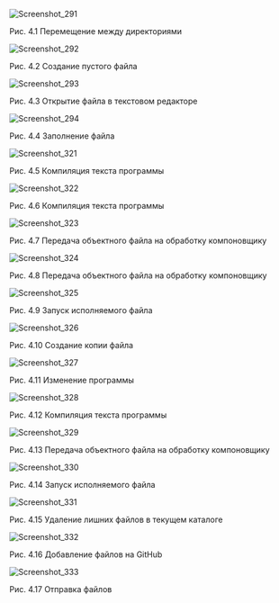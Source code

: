 

![Screenshot_291](https://github.com/evatsoppa/study_2023-2024_arh-pc/assets/145338773/23c2c0d3-80fb-4d51-82a9-e1c3959bc05e)


Рис. 4.1 Перемещение между директориями 

![Screenshot_292](https://github.com/evatsoppa/study_2023-2024_arh-pc/assets/145338773/da4e6a63-5a7b-4fb0-bffb-c742865a7857)

Рис. 4.2 Создание пустого файла 



![Screenshot_293](https://github.com/evatsoppa/study_2023-2024_arh-pc/assets/145338773/b2995b54-3be9-4a75-a081-bd5142475f9b)


Рис. 4.3 Открытие файла в текстовом редакторе 
 

![Screenshot_294](https://github.com/evatsoppa/study_2023-2024_arh-pc/assets/145338773/1dab3981-aa45-46c4-a636-ea1004ec011a)


Рис. 4.4 Заполнение файла 


![Screenshot_321](https://github.com/evatsoppa/study_2023-2024_arh-pc/assets/145338773/d51e23e9-082b-437b-acb1-2db74f81cf8e)


Рис. 4.5 Компиляция текста программы 


![Screenshot_322](https://github.com/evatsoppa/study_2023-2024_arh-pc/assets/145338773/6c2a8a74-7aa6-41ab-bc74-b3a762c16be5)


Рис. 4.6 Компиляция текста программы 

![Screenshot_323](https://github.com/evatsoppa/study_2023-2024_arh-pc/assets/145338773/150782e5-aad5-44b3-9dd0-789868807d58)


Рис. 4.7 Передача объектного файла на обработку компоновщику 

![Screenshot_324](https://github.com/evatsoppa/study_2023-2024_arh-pc/assets/145338773/5bc7ecf8-fc72-4feb-bb3f-03d7059c49f3)


Рис. 4.8 Передача объектного файла на обработку компоновщику 

![Screenshot_325](https://github.com/evatsoppa/study_2023-2024_arh-pc/assets/145338773/e3c9be6d-6238-471c-880d-377d5c8a8e8d)


Рис. 4.9 Запуск исполняемого файла 


![Screenshot_326](https://github.com/evatsoppa/study_2023-2024_arh-pc/assets/145338773/0a0c788d-f7a5-414e-b8ad-2f5f32b92f5b)


Рис. 4.10 Создание копии файла 

![Screenshot_327](https://github.com/evatsoppa/study_2023-2024_arh-pc/assets/145338773/666eeefc-de9a-4b48-89be-97ebcb28ab70)


Рис. 4.11 Изменение программы 


![Screenshot_328](https://github.com/evatsoppa/study_2023-2024_arh-pc/assets/145338773/cfdb73ab-7098-40d4-908f-f084451889d7)


Рис. 4.12 Компиляция текста программы 


![Screenshot_329](https://github.com/evatsoppa/study_2023-2024_arh-pc/assets/145338773/57d35d3b-2d10-4de7-afff-4d2f17962a8d)


Рис. 4.13 Передача объектного файла на обработку компоновщику 


![Screenshot_330](https://github.com/evatsoppa/study_2023-2024_arh-pc/assets/145338773/e3bac40b-9a49-41a8-ba78-57f0eab6643f)


Рис. 4.14 Запуск исполняемого файла 


![Screenshot_331](https://github.com/evatsoppa/study_2023-2024_arh-pc/assets/145338773/8e40db0d-4d1b-4cb2-a856-074419b3d893)


Рис. 4.15 Удаление лишних файлов в текущем каталоге 


![Screenshot_332](https://github.com/evatsoppa/study_2023-2024_arh-pc/assets/145338773/388402b0-7a7b-475e-a442-08ac40567738)


Рис. 4.16 Добавление файлов на GitHub 


![Screenshot_333](https://github.com/evatsoppa/study_2023-2024_arh-pc/assets/145338773/ecdf8959-1b4e-4d67-8c44-9610126ed6ce)

Рис. 4.17 Отправка файлов 


